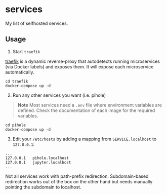 # services
My list of selfhosted services.

## Usage

1. Start `traefik`

[traefik](https://traefik.io/traefik/) is a dynamic reverse-proxy that autodetects running microservices (via Docker labels) and exposes them. It will expose each microservice automatically.
```
cd traefik
docker-compose up -d
```

2. Run any other services you want (i.e. pihole)
> **Note** Most services need a `.env` file where environment variables are defined. Check the documentation of each image for the required variables.
```
cd pihole
docker-compose up -d
```

3. Edit your `/etc/hosts` by adding a mapping from `SERVICE.localhost` to `127.0.0.1`:
```
...
127.0.0.1	pihole.localhost
127.0.0.1	jupyter.localhost
...
```
Not all services work with path-prefix redirection. Subdomain-based redirection works out of the box on the other hand but needs manually pointing the subdomain to localhost.